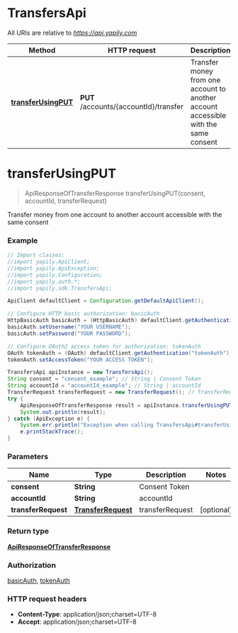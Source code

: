 # TransfersApi

All URIs are relative to *https://api.yapily.com*

Method | HTTP request | Description
------------- | ------------- | -------------
[**transferUsingPUT**](TransfersApi.md#transferUsingPUT) | **PUT** /accounts/{accountId}/transfer | Transfer money from one account to another account accessible with the same consent


<a name="transferUsingPUT"></a>
# **transferUsingPUT**
> ApiResponseOfTransferResponse transferUsingPUT(consent, accountId, transferRequest)

Transfer money from one account to another account accessible with the same consent

### Example
```java
// Import classes:
//import yapily.ApiClient;
//import yapily.ApiException;
//import yapily.Configuration;
//import yapily.auth.*;
//import yapily.sdk.TransfersApi;

ApiClient defaultClient = Configuration.getDefaultApiClient();

// Configure HTTP basic authorization: basicAuth
HttpBasicAuth basicAuth = (HttpBasicAuth) defaultClient.getAuthentication("basicAuth");
basicAuth.setUsername("YOUR USERNAME");
basicAuth.setPassword("YOUR PASSWORD");

// Configure OAuth2 access token for authorization: tokenAuth
OAuth tokenAuth = (OAuth) defaultClient.getAuthentication("tokenAuth");
tokenAuth.setAccessToken("YOUR ACCESS TOKEN");

TransfersApi apiInstance = new TransfersApi();
String consent = "consent_example"; // String | Consent Token
String accountId = "accountId_example"; // String | accountId
TransferRequest transferRequest = new TransferRequest(); // TransferRequest | transferRequest
try {
    ApiResponseOfTransferResponse result = apiInstance.transferUsingPUT(consent, accountId, transferRequest);
    System.out.println(result);
} catch (ApiException e) {
    System.err.println("Exception when calling TransfersApi#transferUsingPUT");
    e.printStackTrace();
}
```

### Parameters

Name | Type | Description  | Notes
------------- | ------------- | ------------- | -------------
 **consent** | **String**| Consent Token |
 **accountId** | **String**| accountId |
 **transferRequest** | [**TransferRequest**](TransferRequest.md)| transferRequest | [optional]

### Return type

[**ApiResponseOfTransferResponse**](ApiResponseOfTransferResponse.md)

### Authorization

[basicAuth](../README.md#basicAuth), [tokenAuth](../README.md#tokenAuth)

### HTTP request headers

 - **Content-Type**: application/json;charset=UTF-8
 - **Accept**: application/json;charset=UTF-8

